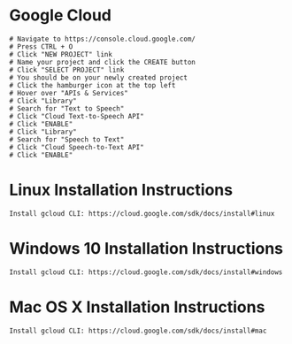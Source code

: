 # Google Cloud
    # Navigate to https://console.cloud.google.com/
    # Press CTRL + O
    # Click "NEW PROJECT" link
    # Name your project and click the CREATE button
    # Click "SELECT PROJECT" link
    # You should be on your newly created project
    # Click the hamburger icon at the top left
    # Hover over "APIs & Services"
    # Click "Library"
    # Search for "Text to Speech"
    # Click "Cloud Text-to-Speech API"
    # Click "ENABLE"
    # Click "Library"
    # Search for "Speech to Text"
    # Click "Cloud Speech-to-Text API"
    # Click "ENABLE"
    
# Linux Installation Instructions
    Install gcloud CLI: https://cloud.google.com/sdk/docs/install#linux

# Windows 10 Installation Instructions
    Install gcloud CLI: https://cloud.google.com/sdk/docs/install#windows

# Mac OS X Installation Instructions
    Install gcloud CLI: https://cloud.google.com/sdk/docs/install#mac
